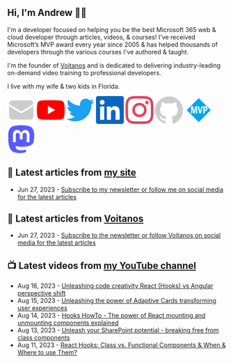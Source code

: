 ## Hi, I'm Andrew 👋🏼

I'm a developer focused on helping you be the best Microsoft 365 web & cloud developer through articles, videos, & courses! I've received Microsoft’s MVP award every year since 2005 & has helped thousands of developers through the various courses I've authored & taught.

I'm the founder of [Voitanos](https://www.voitanos.io) and is dedicated to delivering industry-leading on-demand video training to professional developers.

I live with my wife & two kids in Florida.

[![](./images/mail.svg)](https://www.andrewconnell.com/newsletter) 
[![](./images/youtube.svg)](https://www.youtube.com/@andrew_connell) 
[![](./images/twitter.svg)](https://www.twitter.com/andrewconnell) 
[![](./images/linkedin.svg)](https://www.linkedin.com/in/andrewconnell) 
[![](./images/instagram.svg)](https://www.instagram.com/andrewconnell1) 
[![](./images/github.svg)](https://github.com/andrewconnell) 
[![](./images/mvp.svg)](https://mvp.microsoft.com/en-us/PublicProfile/21083?fullName=Andrew%20Connell) 
<a rel="me" href="https://mastodon.world/@andrewconnell"><img src="./images/mastodon.svg" /></a> 

## 📘 Latest articles from [my site](https://www.andrewconnell.com)
<!-- MYBLOG-POST-LIST:START -->
- Jun 27, 2023 - [Subscribe to my newsletter or follow me on social media for the latest articles](https://www.andrewconnell.com/newsletter)<!-- MYBLOG-POST-LIST:END -->

## 📙 Latest articles from [Voitanos](https://www.voitanos.io/blog)
<!-- VOITANOSBLOG-POST-LIST:START -->
- Jun 27, 2023 - [Subscribe to the newsletter or follow Voitanos on social media for the latest articles](https://www.voitanos.io/newsletter)<!-- VOITANOSBLOG-POST-LIST:END -->

## 📺 Latest videos from [my YouTube channel](https://www.youtube.com/@andrew_connell)
<!-- VOITANOSYOUTUBE-POST-LIST:START -->
- Aug 16, 2023 - [Unleashing code creativity React &lpar;Hooks&rpar; vs Angular perspective shift](https://www.youtube.com/watch?v=2M-A7wQf6BY)
- Aug 15, 2023 - [Unleashing the power of Adaptive Cards transforming user experiences](https://www.youtube.com/watch?v=THVTcI8W4Lw)
- Aug 14, 2023 - [Hooks HowTo - The power of React mounting and unmounting components explained](https://www.youtube.com/watch?v=FRINo0wxmlU)
- Aug 13, 2023 - [Unleash your SharePoint potential - breaking free from class components](https://www.youtube.com/watch?v=e7clRkNUKBk)
- Aug 11, 2023 - [React Hooks: Class vs. Functional Components &amp; When &amp; Where to use Them?](https://www.youtube.com/watch?v=AUUpzzYuB4k)<!-- VOITANOSYOUTUBE-POST-LIST:END -->
